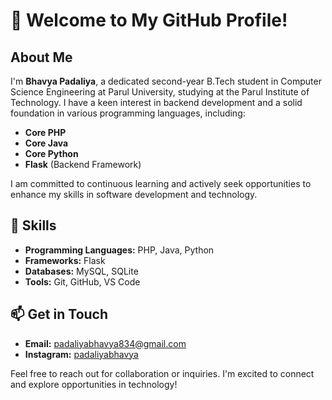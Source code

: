 # 👋 Welcome to My GitHub Profile!

## About Me
I'm **Bhavya Padaliya**, a dedicated second-year B.Tech student in Computer Science Engineering at Parul University, studying at the Parul Institute of Technology. I have a keen interest in backend development and a solid foundation in various programming languages, including:

- **Core PHP**
- **Core Java**
- **Core Python**
- **Flask** (Backend Framework)

I am committed to continuous learning and actively seek opportunities to enhance my skills in software development and technology.

## 🌟 Skills
- **Programming Languages:** PHP, Java, Python
- **Frameworks:** Flask
- **Databases:** MySQL, SQLite
- **Tools:** Git, GitHub, VS Code

## 📫 Get in Touch
- **Email:** [padaliyabhavya834@gmail.com](mailto:padaliyabhavya834@gmail.com)
- **Instagram:** [padaliyabhavya]("https://www.instagram.com/padaliyabhavya/")

Feel free to reach out for collaboration or inquiries. I'm excited to connect and explore opportunities in technology!
